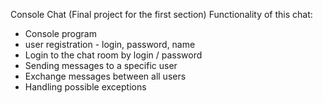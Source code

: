 Console Chat (Final project for the first section)
Functionality of this chat:
* Console program  
* user registration - login, password, name  
* Login to the chat room by login / password  
* Sending messages to a specific user  
* Exchange messages between all users 
* Handling possible exceptions
